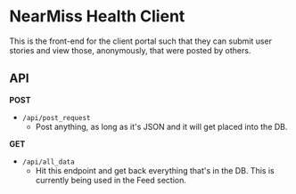 # NearMiss Health Client

This is the front-end for the client portal such that they can submit user stories and view those, anonymously, that were posted by others.

## API
**POST**

- `/api/post_request`
	- Post anything, as long as it's JSON and it will get placed into the DB.

**GET**

- `/api/all_data`
	- Hit this endpoint and get back everything that's in the DB. This is currently being used in the Feed section.